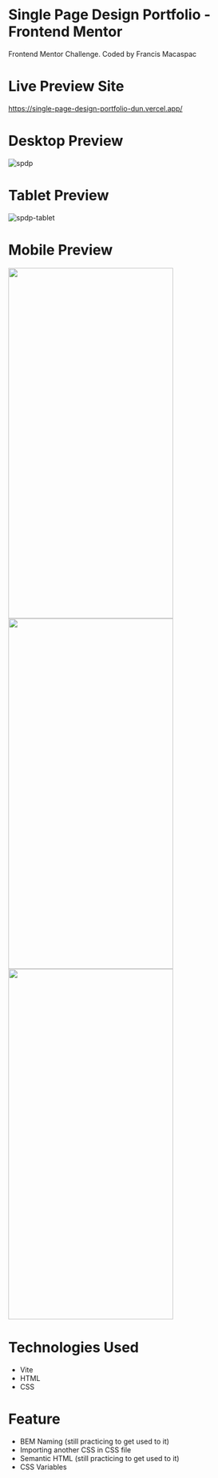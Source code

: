 # Single Page Design Portfolio - Frontend Mentor
Frontend Mentor Challenge. Coded by Francis Macaspac

# Live Preview Site
https://single-page-design-portfolio-dun.vercel.app/

# Desktop Preview
![spdp](https://github.com/francismcpc/single-page-design-portfolio/assets/119109562/78fbd35f-6dcd-46e9-99ea-0fe6ddc31b3b) 

# Tablet Preview
![spdp-tablet](https://github.com/francismcpc/single-page-design-portfolio/assets/119109562/f0dc5448-ffea-4e75-a917-5a0aefd84c34)

# Mobile Preview
<p align="left">
<a>
<img src="https://github.com/francismcpc/single-page-design-portfolio/assets/119109562/f74a3ae2-724a-4a55-acb0-4042f235cd36" height="700" width="330" />
</a>
<a>
<img src="https://github.com/francismcpc/single-page-design-portfolio/assets/119109562/d1b17eda-357b-44e5-a899-84a2963883b6" height="700" width="330" />
</a>
<a>
<img src="https://github.com/francismcpc/single-page-design-portfolio/assets/119109562/9a9554cb-b7fa-44c4-97e8-4c19b3d1fd8e" height="700" width="330" />
</a>
</p>


# Technologies Used
- Vite 
- HTML
- CSS

# Feature
- BEM Naming (still practicing to get used to it)
- Importing another CSS in CSS file
- Semantic HTML (still practicing to get used to it)
- CSS Variables


